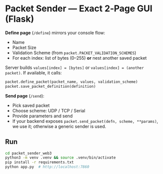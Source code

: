 # Packet Sender — Exact 2‑Page GUI (Flask)

**Define page** (`/define`) mirrors your console flow:
- Name
- Packet Size
- Validation Scheme (from `packet.PACKET_VALIDATION_SCHEMES`)
- For each index: list of bytes (0–255) **or** nest another saved packet

Server builds `values[index] = [bytes]` or `values[index] = (another packet)`.
If available, it calls:
```python
packet.define_packet(packet_name, values, validation_scheme)
packet.save_packet_definition(definition)
```

**Send page** (`/send`):
- Pick saved packet
- Choose scheme: UDP / TCP / Serial
- Provide parameters and send
- If your backend exposes `packet.send_packet(defn, scheme, **params)`, we use it;
  otherwise a generic sender is used.

## Run
```bash
cd packet_sender_web3
python3 -m venv .venv && source .venv/bin/activate
pip install -r requirements.txt
python app.py  # http://localhost:7860
```

